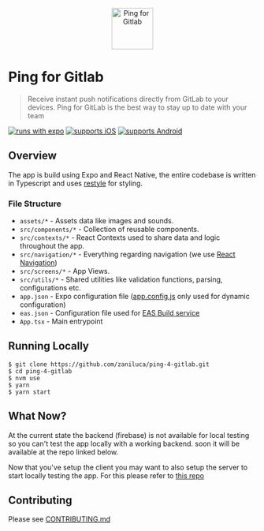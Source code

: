 <p align="center">
 <img src="https://user-images.githubusercontent.com/59318963/167304601-eb5b48fa-f914-4fa7-ab3e-137b05827299.png" alt="Ping for Gitlab" width="84" height="84"> 
</p>

# Ping for Gitlab

> Receive instant push notifications directly from GitLab to your devices. Ping for GitLab is the best way to stay up to date with your team

[![runs with expo](https://img.shields.io/badge/Runs%20with%20Expo-4630EB.svg?style=flat-square&logo=EXPO&labelColor=f3f3f3&logoColor=000)](https://github.com/expo/expo)
[![supports iOS](https://img.shields.io/badge/iOS-4630EB.svg?style=flat-square&logo=APPLE&labelColor=999999&logoColor=fff)](https://itunes.apple.com/app/apple-store/id)
[![supports Android](https://img.shields.io/badge/Android-4630EB.svg?style=flat-square&logo=ANDROID&labelColor=A4C639&logoColor=fff)](https://play.google.com/store/apps/details?id=host.exp.exponent&referrer=www)

## Overview

The app is build using Expo and React Native, the entire codebase is written in Typescript and uses [restyle](https://github.com/Shopify/restyle) for styling.

### File Structure

- `assets/*` - Assets data like images and sounds.
- `src/components/*` - Collection of reusable components.
- `src/contexts/*` - React Contexts used to share data and logic throughout the app.
- `src/navigation/*` - Everything regarding navigation (we use [React Navigation](https://reactnavigation.org/))
- `src/screens/*` - App Views.
- `src/utils/*` - Shared utilities like validation functions, parsing, configurations etc.
- `app.json` - Expo configuration file ([app.config.js](app.config.js) only used for dynamic configuration)
- `eas.json` - Configuration file used for [EAS Build service](https://docs.expo.dev/build/introduction/)
- `App.tsx` - Main entrypoint

## Running Locally

```
$ git clone https://github.com/zaniluca/ping-4-gitlab.git
$ cd ping-4-gitlab
$ nvm use
$ yarn
$ yarn start
```

## What Now?

At the current state the backend (firebase) is not available for local testing so you can't test the app locally with a working backend. soon it will be available at the repo linked below.

Now that you've setup the client you may want to also setup the server to start locally testing the app. For this please refer to [this repo](https://github.com/zaniluca/ping-4-gitlab-firebase)

## Contributing

Please see [CONTRIBUTING.md](CONTRIBUTING.md)
